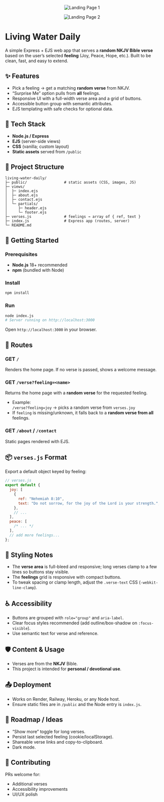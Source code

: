 <p align="center">
  <img src="https://redeem-innovations.com/wp-content/uploads/2025/09/Living-Water-Daily01.png" alt="Landing Page 1" />
</p>

<p align="center">
  <img src="https://redeem-innovations.com/wp-content/uploads/2025/09/Living-Water-Daily02.png" alt="Landing Page 2" />
</p>

# Living Water Daily

A simple Express + EJS web app that serves a **random NKJV Bible verse** based on the user’s selected **feeling** (Joy, Peace, Hope, etc.). Built to be clean, fast, and easy to extend.

## ✨ Features

- Pick a feeling → get a matching **random verse** from NKJV.
- “Surprise Me” option pulls from **all** feelings.
- Responsive UI with a full-width verse area and a grid of buttons.
- Accessible button group with semantic attributes.
- EJS templating with safe checks for optional data.

## 🧰 Tech Stack

- **Node.js / Express**
- **EJS** (server-side views)
- **CSS** (vanilla; custom layout)
- **Static assets** served from `/public`

## 📁 Project Structure

```
living-water-daily/
├─ public/                 # static assets (CSS, images, JS)
├─ views/
│  ├─ index.ejs
│  ├─ about.ejs
│  ├─ contact.ejs
│  └─ partials/
│     ├─ header.ejs
│     └─ footer.ejs
├─ verses.js               # feelings → array of { ref, text }
├─ index.js                # Express app (routes, server)
└─ README.md
```

## 🚀 Getting Started

### Prerequisites

- **Node.js** 18+ recommended
- **npm** (bundled with Node)

### Install

```bash
npm install
```

### Run

```bash
node index.js
# Server running on http://localhost:3000
```

Open `http://localhost:3000` in your browser.

## 🔌 Routes

### GET `/`

Renders the home page. If no verse is passed, shows a welcome message.

### GET `/verse?feeling=<name>`

Returns the home page with a **random verse** for the requested feeling.

- Example:  
  `/verse?feeling=joy` → picks a random verse from `verses.joy`
- If `feeling` is missing/unknown, it falls back to a **random verse from all** feelings.

### GET `/about` / `/contact`

Static pages rendered with EJS.

## 📦 `verses.js` Format

Export a default object keyed by feeling:

```js
// verses.js
export default {
  joy: [
    {
      ref: "Nehemiah 8:10",
      text: "Do not sorrow, for the joy of the Lord is your strength.",
    },
    // ...
  ],
  peace: [
    /* ... */
  ],
  // add more feelings...
};
```

## 🎨 Styling Notes

- The **verse area** is full-bleed and responsive; long verses clamp to a few lines so buttons stay visible.
- The **feelings** grid is responsive with compact buttons.
- To tweak spacing or clamp length, adjust the `.verse-text` CSS (`-webkit-line-clamp`).

## ♿ Accessibility

- Buttons are grouped with `role="group"` and `aria-label`.
- Clear focus styles recommended (add outline/box-shadow on `:focus-visible`).
- Use semantic text for verse and reference.

## 🛡️ Content & Usage

- Verses are from the **NKJV** Bible.
- This project is intended for **personal / devotional use**.

## 📤 Deployment

- Works on Render, Railway, Heroku, or any Node host.
- Ensure static files are in `/public` and the Node entry is `index.js`.

## 🧩 Roadmap / Ideas

- “Show more” toggle for long verses.
- Persist last selected feeling (cookie/localStorage).
- Shareable verse links and copy-to-clipboard.
- Dark mode.

## 🤝 Contributing

PRs welcome for:

- Additional verses
- Accessibility improvements
- UI/UX polish
